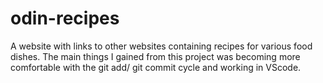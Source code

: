 # odin-recipes
A website with links to other websites containing recipes for various food dishes.
The main things I gained from this project was becoming more comfortable with the git add/ git commit cycle and working in VScode.
